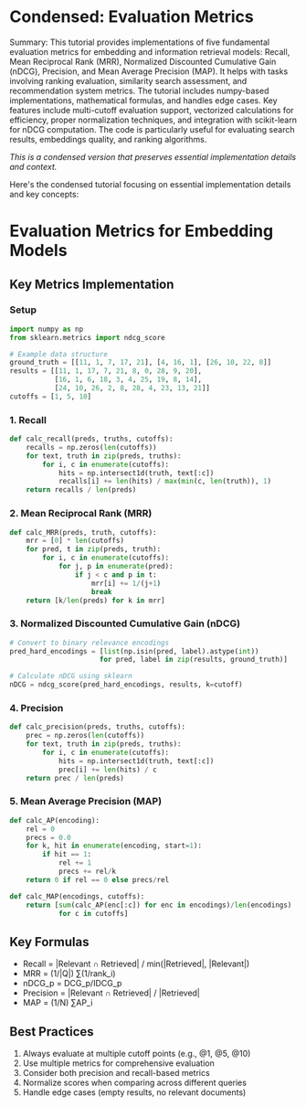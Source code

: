 # Condensed: Evaluation Metrics

Summary: This tutorial provides implementations of five fundamental evaluation metrics for embedding and information retrieval models: Recall, Mean Reciprocal Rank (MRR), Normalized Discounted Cumulative Gain (nDCG), Precision, and Mean Average Precision (MAP). It helps with tasks involving ranking evaluation, similarity search assessment, and recommendation system metrics. The tutorial includes numpy-based implementations, mathematical formulas, and handles edge cases. Key features include multi-cutoff evaluation support, vectorized calculations for efficiency, proper normalization techniques, and integration with scikit-learn for nDCG computation. The code is particularly useful for evaluating search results, embeddings quality, and ranking algorithms.

*This is a condensed version that preserves essential implementation details and context.*

Here's the condensed tutorial focusing on essential implementation details and key concepts:

# Evaluation Metrics for Embedding Models

## Key Metrics Implementation

### Setup
```python
import numpy as np
from sklearn.metrics import ndcg_score

# Example data structure
ground_truth = [[11, 1, 7, 17, 21], [4, 16, 1], [26, 10, 22, 8]]
results = [[11, 1, 17, 7, 21, 8, 0, 28, 9, 20], 
           [16, 1, 6, 18, 3, 4, 25, 19, 8, 14],
           [24, 10, 26, 2, 8, 28, 4, 23, 13, 21]]
cutoffs = [1, 5, 10]
```

### 1. Recall
```python
def calc_recall(preds, truths, cutoffs):
    recalls = np.zeros(len(cutoffs))
    for text, truth in zip(preds, truths):
        for i, c in enumerate(cutoffs):
            hits = np.intersect1d(truth, text[:c])
            recalls[i] += len(hits) / max(min(c, len(truth)), 1)
    return recalls / len(preds)
```

### 2. Mean Reciprocal Rank (MRR)
```python
def calc_MRR(preds, truth, cutoffs):
    mrr = [0] * len(cutoffs)
    for pred, t in zip(preds, truth):
        for i, c in enumerate(cutoffs):
            for j, p in enumerate(pred):
                if j < c and p in t:
                    mrr[i] += 1/(j+1)
                    break
    return [k/len(preds) for k in mrr]
```

### 3. Normalized Discounted Cumulative Gain (nDCG)
```python
# Convert to binary relevance encodings
pred_hard_encodings = [list(np.isin(pred, label).astype(int)) 
                      for pred, label in zip(results, ground_truth)]

# Calculate nDCG using sklearn
nDCG = ndcg_score(pred_hard_encodings, results, k=cutoff)
```

### 4. Precision
```python
def calc_precision(preds, truths, cutoffs):
    prec = np.zeros(len(cutoffs))
    for text, truth in zip(preds, truths):
        for i, c in enumerate(cutoffs):
            hits = np.intersect1d(truth, text[:c])
            prec[i] += len(hits) / c
    return prec / len(preds)
```

### 5. Mean Average Precision (MAP)
```python
def calc_AP(encoding):
    rel = 0
    precs = 0.0
    for k, hit in enumerate(encoding, start=1):
        if hit == 1:
            rel += 1
            precs += rel/k
    return 0 if rel == 0 else precs/rel

def calc_MAP(encodings, cutoffs):
    return [sum(calc_AP(enc[:c]) for enc in encodings)/len(encodings) 
            for c in cutoffs]
```

## Key Formulas

- Recall = |Relevant ∩ Retrieved| / min(|Retrieved|, |Relevant|)
- MRR = (1/|Q|) ∑(1/rank_i)
- nDCG_p = DCG_p/IDCG_p
- Precision = |Relevant ∩ Retrieved| / |Retrieved|
- MAP = (1/N) ∑AP_i

## Best Practices
1. Always evaluate at multiple cutoff points (e.g., @1, @5, @10)
2. Use multiple metrics for comprehensive evaluation
3. Consider both precision and recall-based metrics
4. Normalize scores when comparing across different queries
5. Handle edge cases (empty results, no relevant documents)